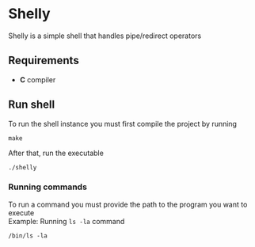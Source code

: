 # Shelly

Shelly is a simple shell that handles pipe/redirect operators

## Requirements

- **C** compiler

## Run shell

To run the shell instance you must first compile the project by running
```
make
```
After that, run the executable
```
./shelly
```

### Running commands

To run a command you must provide the path to the program you want to execute
<br/>
Example: Running `ls -la` command
```
/bin/ls -la
```